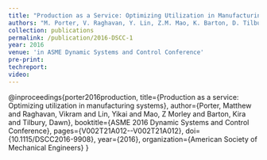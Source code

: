 ```yaml
---
title: "Production as a Service: Optimizing Utilization in Manufacturing Systems"
authors: "M. Porter, V. Raghavan, Y. Lin, Z.M. Mao, K. Barton, D. Tilbury"
collection: publications
permalink: /publication/2016-DSCC-1
year: 2016
venue: 'in ASME Dynamic Systems and Control Conference'
pre-print:
techreport:
video:
---
```

@inproceedings{porter2016production,
  title={Production as a service: Optimizing utilization in manufacturing systems},
  author={Porter, Matthew and Raghavan, Vikram and Lin, Yikai and Mao, Z Morley and Barton, Kira and Tilbury, Dawn},
  booktitle={ASME 2016 Dynamic Systems and Control Conference},
  pages={V002T21A012--V002T21A012},
  doi={10.1115/DSCC2016-9908},
  year={2016},
  organization={American Society of Mechanical Engineers}
}
